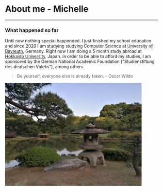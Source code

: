 # About me - Michelle
------
### What happened so far
Until now nothing special happended. I just finished my school education and since 2020 I am studying studying Computer Science at [University of Bayreuth](https://www.uni-bayreuth.de/), Germany. Right now I am doing a 5 month study abroad at [Hokkaido University](https://www.global.hokudai.ac.jp/), Japan. In order to be able to afford my studies, I am sponsored by the German National Academic Foundation ("Studienstiftung des deutschen Voleks"), among others.

> Be yourself, everyone else is already taken. - Oscar Wilde
<img src="/TokyoPark.JPEG" width="450" />
